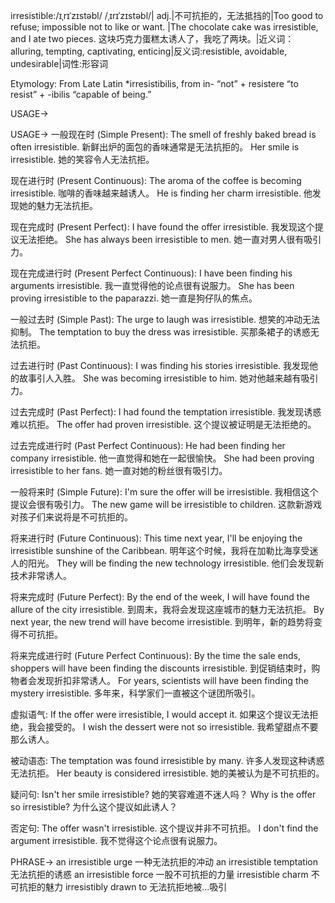 irresistible:/ɪˌrɪˈzɪstəbl/ /ˌɪrɪˈzɪstəbl/| adj.|不可抗拒的，无法抵挡的|Too good to refuse; impossible not to like or want. |The chocolate cake was irresistible, and I ate two pieces.  这块巧克力蛋糕太诱人了，我吃了两块。|近义词：alluring, tempting, captivating, enticing|反义词:resistible, avoidable, undesirable|词性:形容词

Etymology:
From Late Latin *irresistibilis, from in- “not” + resistere “to resist” + -ibilis “capable of being.”

USAGE->

USAGE->
一般现在时 (Simple Present):
The smell of freshly baked bread is often irresistible.  新鲜出炉的面包的香味通常是无法抗拒的。
Her smile is irresistible.  她的笑容令人无法抗拒。


现在进行时 (Present Continuous):
The aroma of the coffee is becoming irresistible. 咖啡的香味越来越诱人。
He is finding her charm irresistible. 他发现她的魅力无法抗拒。


现在完成时 (Present Perfect):
I have found the offer irresistible. 我发现这个提议无法拒绝。
She has always been irresistible to men. 她一直对男人很有吸引力。


现在完成进行时 (Present Perfect Continuous):
I have been finding his arguments irresistible. 我一直觉得他的论点很有说服力。
She has been proving irresistible to the paparazzi. 她一直是狗仔队的焦点。


一般过去时 (Simple Past):
The urge to laugh was irresistible.  想笑的冲动无法抑制。
The temptation to buy the dress was irresistible.  买那条裙子的诱惑无法抗拒。


过去进行时 (Past Continuous):
I was finding his stories irresistible. 我发现他的故事引人入胜。
She was becoming irresistible to him. 她对他越来越有吸引力。


过去完成时 (Past Perfect):
I had found the temptation irresistible. 我发现诱惑难以抗拒。
The offer had proven irresistible.  这个提议被证明是无法拒绝的。


过去完成进行时 (Past Perfect Continuous):
He had been finding her company irresistible. 他一直觉得和她在一起很愉快。
She had been proving irresistible to her fans. 她一直对她的粉丝很有吸引力。


一般将来时 (Simple Future):
I'm sure the offer will be irresistible. 我相信这个提议会很有吸引力。
The new game will be irresistible to children.  这款新游戏对孩子们来说将是不可抗拒的。


将来进行时 (Future Continuous):
This time next year, I'll be enjoying the irresistible sunshine of the Caribbean. 明年这个时候，我将在加勒比海享受迷人的阳光。
They will be finding the new technology irresistible. 他们会发现新技术非常诱人。


将来完成时 (Future Perfect):
By the end of the week, I will have found the allure of the city irresistible. 到周末，我将会发现这座城市的魅力无法抗拒。
By next year, the new trend will have become irresistible.  到明年，新的趋势将变得不可抗拒。


将来完成进行时 (Future Perfect Continuous):
By the time the sale ends, shoppers will have been finding the discounts irresistible.  到促销结束时，购物者会发现折扣非常诱人。
For years, scientists will have been finding the mystery irresistible. 多年来，科学家们一直被这个谜团所吸引。


虚拟语气:
If the offer were irresistible, I would accept it. 如果这个提议无法拒绝，我会接受的。
I wish the dessert were not so irresistible. 我希望甜点不要那么诱人。


被动语态:
The temptation was found irresistible by many. 许多人发现这种诱惑无法抗拒。
Her beauty is considered irresistible.  她的美被认为是不可抗拒的。


疑问句:
Isn't her smile irresistible?  她的笑容难道不迷人吗？
Why is the offer so irresistible?  为什么这个提议如此诱人？


否定句:
The offer wasn't irresistible. 这个提议并非不可抗拒。
I don't find the argument irresistible. 我不觉得这个论点很有说服力。



PHRASE->
an irresistible urge  一种无法抗拒的冲动
an irresistible temptation  无法抗拒的诱惑
an irresistible force  一股不可抗拒的力量
irresistible charm  不可抗拒的魅力
irresistibly drawn to  无法抗拒地被…吸引
